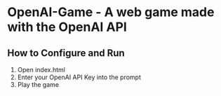 # OpenAI-Game - A web game made with the OpenAI API
## How to Configure and Run
1. Open index.html
2. Enter your OpenAI API Key into the prompt
3. Play the game